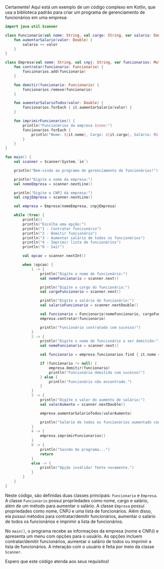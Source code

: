 Certamente! Aqui está um exemplo de um código complexo em Kotlin, que usa a biblioteca padrão para criar um programa de gerenciamento de funcionários em uma empresa:

```kotlin
import java.util.Scanner

class Funcionario(val nome: String, val cargo: String, var salario: Double) {
    fun aumentarSalario(valor: Double) {
        salario += valor
    }
}

class Empresa(val nome: String, val cnpj: String, var funcionarios: MutableList<Funcionario> = mutableListOf()) {
    fun contratar(funcionario: Funcionario) {
        funcionarios.add(funcionario)
    }

    fun demitir(funcionario: Funcionario) {
        funcionarios.remove(funcionario)
    }

    fun aumentarSalarioTodos(valor: Double) {
        funcionarios.forEach { it.aumentarSalario(valor) }
    }

    fun imprimirFuncionarios() {
        println("Funcionários da empresa $nome:")
        funcionarios.forEach {
            println("Nome: ${it.nome}, Cargo: ${it.cargo}, Salário: R$ ${it.salario}")
        }
    }
}

fun main() {
    val scanner = Scanner(System.`in`)

    println("Bem-vindo ao programa de gerenciamento de funcionários!")

    println("Digite o nome da empresa:")
    val nomeEmpresa = scanner.nextLine()

    println("Digite o CNPJ da empresa:")
    val cnpjEmpresa = scanner.nextLine()

    val empresa = Empresa(nomeEmpresa, cnpjEmpresa)

    while (true) {
        println()
        println("Escolha uma opção:")
        println("1 - Contratar funcionário")
        println("2 - Demitir funcionário")
        println("3 - Aumentar salário de todos os funcionários")
        println("4 - Imprimir lista de funcionários")
        println("0 - Sair")

        val opcao = scanner.nextInt()

        when (opcao) {
            1 -> {
                println("Digite o nome do funcionário:")
                val nomeFuncionario = scanner.next()

                println("Digite o cargo do funcionário:")
                val cargoFuncionario = scanner.next()

                println("Digite o salário do funcionário:")
                val salarioFuncionario = scanner.nextDouble()

                val funcionario = Funcionario(nomeFuncionario, cargoFuncionario, salarioFuncionario)
                empresa.contratar(funcionario)

                println("Funcionário contratado com sucesso!")
            }
            2 -> {
                println("Digite o nome do funcionário a ser demitido:")
                val nomeFuncionario = scanner.next()

                val funcionario = empresa.funcionarios.find { it.nome == nomeFuncionario }

                if (funcionario != null) {
                    empresa.demitir(funcionario)
                    println("Funcionário demitido com sucesso!")
                } else {
                    println("Funcionário não encontrado.")
                }
            }
            3 -> {
                println("Digite o valor do aumento de salário:")
                val valorAumento = scanner.nextDouble()

                empresa.aumentarSalarioTodos(valorAumento)

                println("Salário de todos os funcionários aumentado com sucesso!")
            }
            4 -> {
                empresa.imprimirFuncionarios()
            }
            0 -> {
                println("Saindo do programa...")
                return
            }
            else -> {
                println("Opção inválida! Tente novamente.")
            }
        }
    }
}
```

Neste código, são definidas duas classes principais: `Funcionario` e `Empresa`. A classe `Funcionario` possui propriedades como nome, cargo e salário, além de um método para aumentar o salário. A classe `Empresa` possui propriedades como nome, CNPJ e uma lista de funcionários. Além disso, ela possui métodos para contratar/demitir funcionários, aumentar o salário de todos os funcionários e imprimir a lista de funcionários.

No `main()`, o programa recebe as informações da empresa (nome e CNPJ) e apresenta um menu com opções para o usuário. As opções incluem contratar/demitir funcionários, aumentar o salário de todos ou imprimir a lista de funcionários. A interação com o usuário é feita por meio da classe `Scanner`.

Espero que este código atenda aos seus requisitos!